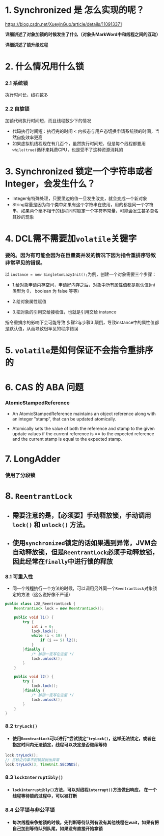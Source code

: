 # 1. Synchronized 是 怎么实现的呢？

https://blog.csdn.net/XueyinGuo/article/details/110913371

**详细讲述了对象加锁的时候发生了什么（对象头MarkWord中和线程之间的互动）**

**详细讲述了锁升级过程**

# 2. 什么情况用什么锁
### 2.1 系统锁
执行时间长，线程数多
### 2.2 自旋锁
加锁代码执行时间短，而且线程数少下的情况

+  代码执行时间短：执行完的时间 < 内核态与用户态切换申请系统锁的时间，当然自旋效率更高
+ 如果虚拟机线程现在有几百个，虽然执行时间短，但是每个线程都要用 `while(true)`循环来耗费CPU，也是受不了这种资源消耗的

# 3. Synchronized 锁定一个字符串或者 Integer，会发生什么？ 
+ Integer有特殊处理，只要里边的值一旦发生改变，就会变成一个新对象
+ String常量是因为每个类中如果有这个字符串在使用，用的都是同一个字符串，如果两个毫不相干的线程同时锁定一个字符串常量，可能会发生甚多莫名其妙的现象

# 4. DCL需不需要加`volatile`关键字
###  要的。因为有可能会因为在巨量高并发的情况下因为指令重排序导致非常罕见的错误。

以 `instance = new SingletonLazyInit();`为例，创建一个对象需要三个步骤：
   + 1.给对象申请内存空间，申请好内存之后，对象中所有属性值都是默认值(int 类型为 0， boolean 为 false 等等)
   
   + 2.给对象属性赋值

   + 3.把对象的引用交给接收值，也就是引用交给 instance 

指令重排序的影响下会可能导致 步骤2与步骤3 颠倒，导致instance中的属性值都是默认值，从而导致很罕见的程序错误

# 5. `volatile`是如何保证不会指令重排序的


# 6. CAS 的 ABA 问题

### AtomicStampedReference
+ An AtomicStampedReference maintains an object reference
along with an integer "stamp", that can be updated atomically.

+  Atomically sets the value of both the reference and stamp
     to the given update values if the
     current reference is == to the expected reference 
   and the current stamp is equal to the expected stamp.


# 7. LongAdder 
### 使用了分段锁

# 8. `ReentrantLock`
+ ##  需要注意的是，【必须要】手动释放锁，手动调用 `lock()` 和 `unlock()` 方法。
+ ## 使用`synchronized`锁定的话如果遇到异常，JVM会自动释放锁，但是`ReentrantLock`必须手动释放锁，因此经常在`finally`中进行锁的释放
### 8.1 可重入性
+ 同一个线程执行一个方法的时候，可以调用另外同一个`ReentrantLock`对象锁定的方法（这么说好像不严谨）
```java
public class L28_ReentrantLock {
    ReentrantLock lock = new ReentrantLock();

    public void l1() {
        try {
            int i = 0;
            lock.lock();
            while (i < 10) {
                if (i == 5) l2();
            }
        }finally {
            /* 解锁一定写在这里 */
            lock.unlock();
        }
    }

    public void l2() {
        try {
            lock.lock();
        }finally {
            /* 解锁一定写在这里 */
            lock.unlock();
        }
    }
}
```
### 8.2 `tryLock()`
+ #### 使用`ReentrantLock`可以进行“尝试锁定”`tryLock()`，这样无法锁定，或者在指定时间内无法锁定，线程可以决定是否继续等待
```java
lock.tryLock();
// 三秒之内拿不到锁就抛出异常
lock.tryLock(3, TimeUnit.SECONDS);
```
### 8.3 `lockInterruptibly()`
+ #### `lockInterruptibly()`方法，可以对线程`interrupt()`方法做出响应， 在一个线程等待锁的过程中，可以被打断

### 8.4 公平锁与非公平锁
+ #### 每次线程来争抢锁的时候，先判断等待队列有没有其他线程在wait，如果有把自己加到等待队列队尾，如果没有直接开始拿锁